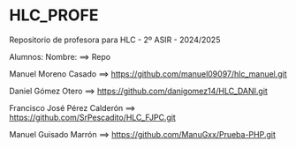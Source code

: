 # HLC_PROFE

Repositorio de profesora para HLC - 2º ASIR - 2024/2025

Alumnos:
Nombre: ==> Repo

Manuel Moreno Casado ==> https://github.com/manuel09097/hlc_manuel.git

Daniel Gómez Otero ==> https://github.com/danigomez14/HLC_DANI.git

Francisco José Pérez Calderón ==> https://github.com/SrPescadito/HLC_FJPC.git


Manuel Guisado Marrón ==> https://github.com/ManuGxx/Prueba-PHP.git

